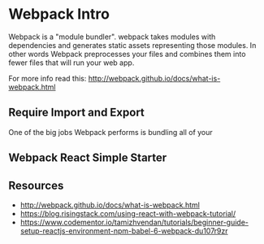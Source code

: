 # Webpack Intro

Webpack is a "module bundler". webpack takes modules with dependencies and generates static assets 
representing those modules. In other words Webpack preprocesses your files and combines them into
fewer files that will run your web app. 

For more info read this: http://webpack.github.io/docs/what-is-webpack.html

## Require Import and Export 

One of the big jobs Webpack performs is bundling all of your 

## Webpack React Simple Starter



## Resources

- http://webpack.github.io/docs/what-is-webpack.html
- https://blog.risingstack.com/using-react-with-webpack-tutorial/
- https://www.codementor.io/tamizhvendan/tutorials/beginner-guide-setup-reactjs-environment-npm-babel-6-webpack-du107r9zr
